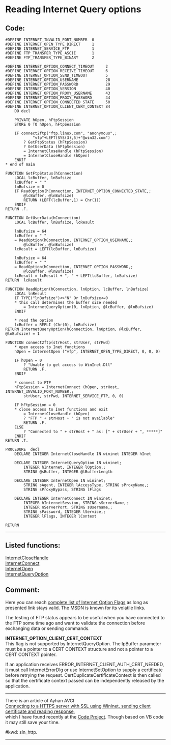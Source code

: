 <link rel="stylesheet" type="text/css" href="../css/win32api.css">  
<link rel="stylesheet" href="https://cdnjs.cloudflare.com/ajax/libs/font-awesome/4.7.0/css/font-awesome.min.css">

# Reading Internet Query options

## Code:
```foxpro  
#DEFINE INTERNET_INVALID_PORT_NUMBER  0
#DEFINE INTERNET_OPEN_TYPE_DIRECT     1
#DEFINE INTERNET_SERVICE_FTP          1
#DEFINE FTP_TRANSFER_TYPE_ASCII       1
#DEFINE FTP_TRANSFER_TYPE_BINARY      2

#DEFINE INTERNET_OPTION_CONNECT_TIMEOUT     2
#DEFINE INTERNET_OPTION_RECEIVE_TIMEOUT     6
#DEFINE INTERNET_OPTION_SEND_TIMEOUT        5
#DEFINE INTERNET_OPTION_USERNAME            28
#DEFINE INTERNET_OPTION_PASSWORD            29
#DEFINE INTERNET_OPTION_VERSION             40
#DEFINE INTERNET_OPTION_PROXY_USERNAME      43
#DEFINE INTERNET_OPTION_PROXY_PASSWORD      44
#DEFINE INTERNET_OPTION_CONNECTED_STATE     50
#DEFINE INTERNET_OPTION_CLIENT_CERT_CONTEXT 84
    DO decl

	PRIVATE hOpen, hFtpSession
	STORE 0 TO hOpen, hFtpSession

	IF connect2ftp("ftp.linux.com", "anonymous",;
			"vfp"+LEFT(SYS(3),5)+"@win32.com")
		? GetFtpStatus (hFtpSession)
		? GetUserData (hFtpSession)
		= InternetCloseHandle (hFtpSession)
		= InternetCloseHandle (hOpen)
	ENDIF
* end of main

FUNCTION GetFtpStatus(hConnection)
	LOCAL lcBuffer, lnBufsize
	lcBuffer = " "
	lnBufsize = 0
	IF ReadOption(hConnection, INTERNET_OPTION_CONNECTED_STATE,;
		@lcBuffer, @lnBufsize)
		RETURN (LEFT(lcBuffer,1) = Chr(1))
	ENDIF
RETURN .F.

FUNCTION GetUserData(hConnection)
	LOCAL lcBuffer, lnBufsize, lcResult

	lnBufsize = 64
	lcBuffer = " "
	= ReadOption(hConnection, INTERNET_OPTION_USERNAME,;
		@lcBuffer, @lnBufsize)
	lcResult = LEFT(lcBuffer, lnBufsize)

	lnBufsize = 64
	lcBuffer = " "
	= ReadOption(hConnection, INTERNET_OPTION_PASSWORD,;
		@lcBuffer, @lnBufsize)
	lcResult = lcResult + ", " + LEFT(lcBuffer, lnBufsize)
RETURN  lcResult

FUNCTION ReadOption(hConnection, lnOption, lcBuffer, lnBufsize)
	LOCAL lnResult
	IF TYPE("lnBufsize")<>"N" Or lnBufsize<=0
	* this call determines the buffer size needed
		= InternetQueryOption(0, lnOption, @lcBuffer, @lnBufsize)
	ENDIF

	* read the option
	lcBuffer = REPLI (Chr(0), lnBufsize)
RETURN InternetQueryOption(hConnection, lnOption, @lcBuffer, @lnBufsize) = 1

FUNCTION connect2ftp(strHost, strUser, strPwd)
	* open access to Inet functions
	hOpen = InternetOpen ("vfp", INTERNET_OPEN_TYPE_DIRECT, 0, 0, 0)

	IF hOpen = 0
		? "Unable to get access to WinInet.Dll"
		RETURN .F.
	ENDIF

	* connect to FTP
	hFtpSession = InternetConnect (hOpen, strHost, INTERNET_INVALID_PORT_NUMBER,;
		strUser, strPwd, INTERNET_SERVICE_FTP, 0, 0)

	IF hFtpSession = 0
	* close access to Inet functions and exit
		= InternetCloseHandle (hOpen)
		? "FTP " + strHost + " is not available"
		RETURN .F.
	ELSE
		? "Connected to " + strHost + " as: [" + strUser + ", *****]"
	ENDIF
RETURN .T.

PROCEDURE  decl
    DECLARE INTEGER InternetCloseHandle IN wininet INTEGER hInet

	DECLARE INTEGER InternetQueryOption IN wininet;
		INTEGER hInternet, INTEGER lOption,;
		STRING @sBuffer, INTEGER @lBufferLength

	DECLARE INTEGER InternetOpen IN wininet;
		STRING sAgent, INTEGER lAccessType, STRING sProxyName,;
		STRING sProxyBypass, STRING lFlags

    DECLARE INTEGER InternetConnect IN wininet;
		INTEGER hInternetSession, STRING sServerName,;
		INTEGER nServerPort, STRING sUsername,;
		STRING sPassword, INTEGER lService,;
		INTEGER lFlags, INTEGER lContext

RETURN  
```  
***  


## Listed functions:
[InternetCloseHandle](../libraries/wininet/InternetCloseHandle.md)  
[InternetConnect](../libraries/wininet/InternetConnect.md)  
[InternetOpen](../libraries/wininet/InternetOpen.md)  
[InternetQueryOption](../libraries/wininet/InternetQueryOption.md)  

## Comment:
Here you can reach <a href="http://msdn.microsoft.com/library/default.asp?url=/library/en-us/wininet/wininet/option_flags.asp">complete list of Internet Option Flags</a> as long as presented link stays valid. The MSDN is known for its volatile links.  
  
The testing of FTP status appears to be useful when you have connected to the FTP some time ago and want to validate the connection before exchanging data or sending commands.  
  
**INTERNET_OPTION_CLIENT_CERT_CONTEXT**  
This flag is not supported by InternetQueryOption. The lpBuffer parameter must be a pointer to a CERT CONTEXT structure and not a pointer to a CERT CONTEXT pointer.   
  
If an application receives ERROR_INTERNET_CLIENT_AUTH_CERT_NEEDED, it must call InternetErrorDlg or use InternetSetOption to supply a certificate before retrying the request. CertDuplicateCertificateContext is then called so that the certificate context passed can be independently released by the application.   
  
* * *  
There is an article of Ayhan AVCI   
<a href="http://www.codeproject.com/internet/wininet_ssl___certificate.asp">Connecting to a HTTPS server with SSL using Wininet, sending client certificate and reading response</a>,  
which I have found recently at the <a href="http://www.codeproject.com/">Code Project</a>. Though based on VB code it may still save your time.  
  
#kwd: sln_http.  
  
***  

